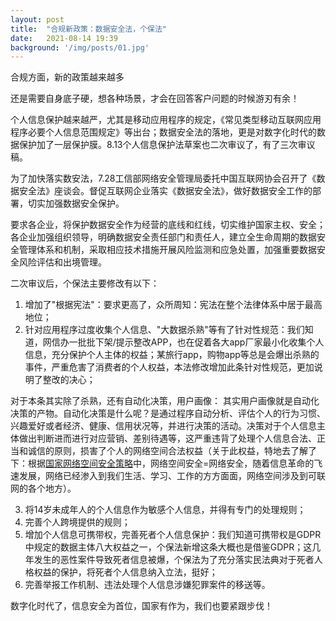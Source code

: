 ```yaml
---
layout: post
title:  "合规新政策：数据安全法，个保法"
date:   2021-08-14 19:39
background: '/img/posts/01.jpg'
---
```


合规方面，新的政策越来越多

还是需要自身底子硬，想各种场景，才会在回答客户问题的时候游刃有余！

个人信息保护越来越严，尤其是移动应用程序的规定，《常见类型移动互联网应用程序必要个人信息范围规定》等出台；数据安全法的落地，更是对数字化时代的数据保护加了一层保护膜。8.13个人信息保护法草案也二次审议了，有了三次审议稿。

为了加快落实数安法，7.28工信部网络安全管理局委托中国互联网协会召开了《数据安全法》座谈会。督促互联网企业落实《数据安全法》，做好数据安全工作的部署，切实加强数据安全保护。

要求各企业，将保护数据安全作为经营的底线和红线，切实维护国家主权、安全；各企业加强组织领导，明确数据安全责任部门和责任人，建立全生命周期的数据安全管理体系和机制，采取相应技术措施开展风险监测和应急处置，加强重要数据安全风险评估和出境管理。

二次审议后，个保法主要修改有以下：
1. 增加了"根据宪法"：要求更高了，众所周知：宪法在整个法律体系中居于最高地位；
2. 针对应用程序过度收集个人信息、"大数据杀熟"等有了针对性规范：我们知道，网信办一批批下架/提示整改APP，也在促着各大app厂家最小化收集个人信息，充分保护个人主体的权益；某旅行app，购物app等总是会爆出杀熟的事件，严重危害了消费者的个人权益，本法修改增加此条针对性规范，更加说明了整改的决心；

对于本条其实除了杀熟，还有自动化决策，用户画像：
其实用户画像就是自动化决策的产物。自动化决策是什么呢？是通过程序自动分析、评估个人的行为习惯、兴趣爱好或者经济、健康、信用状况等，并进行决策的活动。决策对于个人信息主体做出判断进而进行对应营销、差别待遇等，这严重违背了处理个人信息合法、正当和诚信的原则，损害了个人的网络空间合法权益（关于此权益，特地去了解了下：根据[国家网络空间安全策略](http://www.cac.gov.cn/2016-12/27/c_1120195926.htm)中，网络空间安全=网络安全，随着信息革命的飞速发展，网络已经渗入到我们生活、学习、工作的方方面面，网络空间涉及到可联网的各个地方）。

3. 将14岁未成年人的个人信息作为敏感个人信息，并得有专门的处理规则；
4. 完善个人跨境提供的规则；
5. 增加个人信息可携带权，完善死者个人信息保护：我们知道可携带权是GDPR中规定的数据主体八大权益之一，个保法新增这条大概也是借鉴GDPR；这几年发生的恶性案件导致死者信息被爆，个保法为了充分落实民法典对于死者人格权益的保护，将死者个人信息纳入立法，挺好；
6. 完善举报工作机制、违法处理个人信息涉嫌犯罪案件的移送等。

数字化时代了，信息安全为首位，国家有作为，我们也要紧跟步伐！
